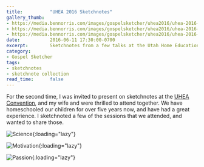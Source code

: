 ```yaml
---
title:          "UHEA 2016 Sketchnotes"
gallery_thumb: 
- https://media.bennorris.com/images/gospelsketcher/uhea2016/uhea-2016-sketchnotes-science.jpg
- https://media.bennorris.com/images/gospelsketcher/uhea2016/uhea-2016-sketchnotes-motivation.jpg
- https://media.bennorris.com/images/gospelsketcher/uhea2016/uhea-2016-sketchnotes-passion.jpg
date:           2016-06-11 17:30:00-0700
excerpt:        Sketchnotes from a few talks at the Utah Home Education Association convention.
category:
- Gospel Sketcher
tags:
- sketchnotes
- sketchnote collection
read_time:      false
---
```


For the second time, I was invited to present on sketchnotes at the [UHEA Convention](http://www.uhea.org/2016-uhea-convention/), and my wife and were thrilled to attend together. We have homeschooled our children for over five years now, and have had a great experience. I sketchnoted a few of the sessions that we attended, and wanted to share those.

![Science](https://media.bennorris.com/images/gospelsketcher/uhea2016/uhea-2016-sketchnotes-science.jpg){:loading="lazy"}

![Motivation](https://media.bennorris.com/images/gospelsketcher/uhea2016/uhea-2016-sketchnotes-motivation.jpg){:loading="lazy"}

![Passion](https://media.bennorris.com/images/gospelsketcher/uhea2016/uhea-2016-sketchnotes-passion.jpg){:loading="lazy"}
